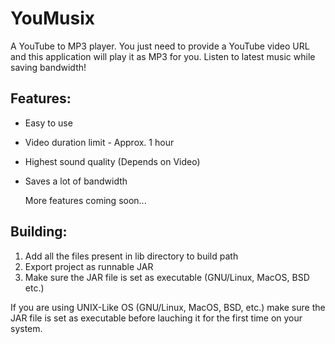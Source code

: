 # YouMusix

A YouTube to MP3 player. You just need to provide a YouTube video URL and this application will play it as MP3 for you. Listen to latest music while saving bandwidth!

## Features:

* Easy to use
* Video duration limit - Approx. 1 hour
* Highest sound quality (Depends on Video)
* Saves a lot of bandwidth

  More features coming soon...

## Building:

1. Add all the files present in lib directory to build path
2. Export project as runnable JAR
3. Make sure the JAR file is set as executable (GNU/Linux, MacOS, BSD etc.)

If you are using UNIX-Like OS (GNU/Linux, MacOS, BSD, etc.) make sure the JAR file is set as executable before lauching it for the first time on your system.
